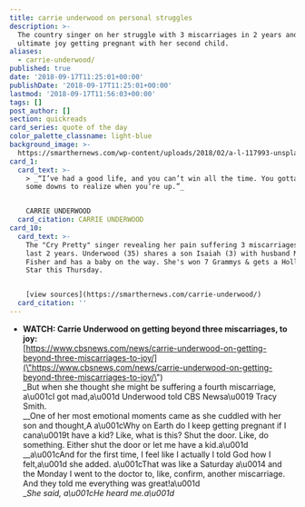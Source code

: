 ```yaml
---
title: carrie underwood on personal struggles
description: >-
  The country singer on her struggle with 3 miscarriages in 2 years and the
  ultimate joy getting pregnant with her second child.
aliases:
  - carrie-underwood/
published: true
date: '2018-09-17T11:25:01+00:00'
publishDate: '2018-09-17T11:25:01+00:00'
lastmod: '2018-09-17T11:56:03+00:00'
tags: []
post_author: []
section: quickreads
card_series: quote of the day
color_palette_classname: light-blue
background_image: >-
  https://smarthernews.com/wp-content/uploads/2018/02/a-l-117993-unsplash-360x360.jpg
card_1:
  card_text: >-
    > _“I’ve had a good life, and you can’t win all the time. You gotta have
    some downs to realize when you’re up.”_


    CARRIE UNDERWOOD
  card_citation: CARRIE UNDERWOOD
card_10:
  card_text: >-
    The "Cry Pretty" singer revealing her pain suffering 3 miscarriages over the
    last 2 years. Underwood (35) shares a son Isaiah (3) with husband Mike
    Fisher and has a baby on the way. She's won 7 Grammys & gets a Hollywood
    Star this Thursday.


    [view sources](https://smarthernews.com/carrie-underwood/)
  card_citation: ''
---
```

*   **WATCH: Carrie Underwood on getting beyond three miscarriages, to joy:**  
    [https://www.cbsnews.com/news/carrie-underwood-on-getting-beyond-three-miscarriages-to-joy/](\"https://www.cbsnews.com/news/carrie-underwood-on-getting-beyond-three-miscarriages-to-joy/\")  
    _But when she thought she might be suffering a fourth miscarriage, a\\u001cI got mad,a\\u001d Underwood told CBS Newsa\\u0019 Tracy Smith.  
    __One of her most emotional moments came as she cuddled with her son and thought,A a\\u001cWhy on Earth do I keep getting pregnant if I cana\\u0019t have a kid? Like, what is this? Shut the door. Like, do something. Either shut the door or let me have a kid.a\\u001d  
    __a\\u001cAnd for the first time, I feel like I actually I told God how I felt,a\\u001d she added. a\\u001cThat was like a Saturday a\\u0014 and the Monday I went to the doctor to, like, confirm, another miscarriage. And they told me everything was great!a\\u001d  
    __She said, a\\u001cHe heard me.a\\u001d_